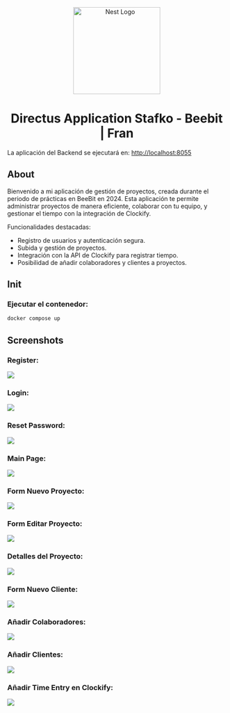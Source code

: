 <p align="center" style="padding-top: 3em">
  <a target="blank"><img src="https://beebit.es/wp-content/uploads/2017/07/marca-sin-bordes.png" width="200" alt="Nest Logo" /></a>
</p>

<h1 align="center">
Directus Application Stafko - Beebit | Fran
</h1>

La aplicación del Backend se ejecutará en: [http://localhost:8055](http://localhost:8055)

## About

Bienvenido a mi aplicación de gestión de proyectos, creada durante el periodo de prácticas en BeeBit en 2024. Esta aplicación te permite administrar proyectos de manera eficiente, colaborar con tu equipo, y gestionar el tiempo con la integración de Clockify.

Funcionalidades destacadas:

- Registro de usuarios y autenticación segura.
- Subida y gestión de proyectos.
- Integración con la API de Clockify para registrar tiempo.
- Posibilidad de añadir colaboradores y clientes a proyectos.

## Init
### Ejecutar el contenedor:
```bash
docker compose up
```

## Screenshots

### Register:
<img src="screenshots/Register.png">

### Login:
<img src="screenshots/Login.png">

### Reset Password:
<img src="screenshots/Recuperar password.png">

### Main Page:
<img src="screenshots/Main.png">

### Form Nuevo Proyecto:
<img src="screenshots/Form nuevo proyecto.png">

### Form Editar Proyecto:
<img src="screenshots/Form editar proyecto.png">

### Detalles del Proyecto:
<img src="screenshots/Detalles.png">

### Form Nuevo Cliente:
<img src="screenshots/Form nuevo cliente.png">

### Añadir Colaboradores:
<img src="screenshots/AddColab.png">

### Añadir Clientes:
<img src="screenshots/AddCliente.png">

### Añadir Time Entry en Clockify:
<img src="screenshots/AddTimeEntryClockify.png">
